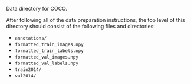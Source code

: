 Data directory for COCO.

After following all of the data preparation instructions, the top level of this directory should consist of the following files and directories:
* `annotations/`
* `formatted_train_images.npy`
* `formatted_train_labels.npy`
* `formatted_val_images.npy`
* `formatted_val_labels.npy`
* `train2014/`
* `val2014/`